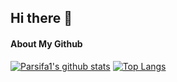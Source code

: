 ## Hi there 👋
#### About My Github
[![Parsifa1's github stats](https://github-readme-stats.vercel.app/api?username=Parsifa1&count_private=true&show_icons=true&theme=catppuccin_mocha)](https://github.com/Parsifa1)
[![Top Langs](https://github-readme-stats.vercel.app/api/top-langs/?username=Parsifa1&hide=php&theme=catppuccin_mocha)](https://github.com/Parsifa1)


